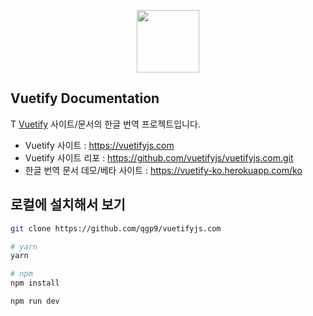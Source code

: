 <p align="center">
  <a href="https://vuetifyjs.com" target="_blank"><img width="100"src="https://vuetifyjs.com/static/doc-images/logo.svg"></a>
</p>

<h2>Vuetify Documentation</h2>
<p>T <a href="https://vuetifyjs.com" target="_blank">Vuetify</a> 사이트/문서의 한글 번역 프로젝트입니다.</p>

* Vuetify 사이트 : https://vuetifyjs.com
* Vuetify 사이트 리포 : https://github.com/vuetifyjs/vuetifyjs.com.git
* 한글 번역 문서 데모/베타 사이트 : https://vuetify-ko.herokuapp.com/ko

<h2>로컬에 설치해서 보기</h2>

``` bash
git clone https://github.com/qgp9/vuetifyjs.com 

# yarn
yarn

# npm
npm install

npm run dev
```
